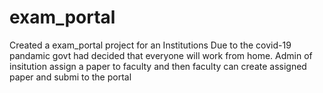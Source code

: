 # exam_portal

Created a exam_portal project for an Institutions
Due to the covid-19 pandamic govt had decided that everyone will work from home.
Admin of insitution assign a paper to faculty and then faculty can create assigned paper and submi to the portal
